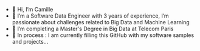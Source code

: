 - 👋 Hi, I’m Camille
- 👀 I’m a Software Data Engineer with 3 years of experience,
      I’m passionate about challenges related to Big Data and Machine Learning
- 🌱 I’m completing a Master's Degree in Big Data at Telecom Paris
- 🔧 In process : I am currently filling this GitHub with my software samples and projects...

